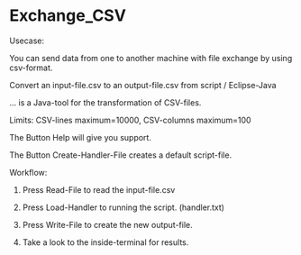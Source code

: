 # Exchange_CSV

Usecase:

You can send data from one to another machine with file exchange by using csv-format.

Convert an input-file.csv to an output-file.csv from script / Eclipse-Java

... is a Java-tool for the transformation of CSV-files.

Limits: CSV-lines maximum=10000, CSV-columns maximum=100

The Button Help will give you support.

The Button Create-Handler-File creates a default script-file.

Workflow:

1. Press Read-File to read the input-file.csv

2. Press Load-Handler to running the script. (handler.txt)

3. Press Write-File to create the new output-file.

4. Take a look to the inside-terminal for results.

